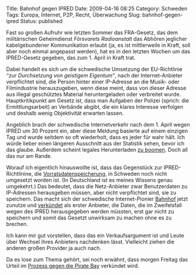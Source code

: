 Title: Bahnhof gegen IPRED
Date: 2009-04-16 08:25
Category: Schweden
Tags: Europa, Internet, P2P, Recht, Überwachung
Slug: bahnhof-gegen-ipred
Status: published

Fast so großen Aufruhr wie letzten Sommer das FRA-Gesetz, das dem
militärischen Geheimdienst *Försvarets Radioanstalt* das Abhören
jeglicher kabelgebundener Kommunikation erlaubt (ja, es ist mittlerweile
in Kraft, soll aber noch einmal angepasst werden), hat es in den letzten
Wochen um das IPRED-Gesetz gegeben, das zum 1. April in Kraft trat.

Dabei handelt es sich um die schwedische Umsetzung der EU-Richtlinie
*“zur Durchsetzung von geistigem Eigentum”*, nach der Internet-Anbieter
verpflichtet sind, die Person hinter einer IP-Adresse an die Musik- oder
Filmindustrie herauszugeben, wenn diese meint, dass von dieser Adresse
aus illegal geschütztes Material heruntergeladen oder verbreitet wurde.
Hauptkritikpunkt am Gesetz ist, dass man Aufgaben der Polizei (sprich:
die Ermittlungsarbeit) an Verbände abgibt, die ein klares Interesse
verfolgen und deshalb wenig Objektivität erwarten lassen.

Angeblich brach der schwedische Internetverkehr nach dem 1. April wegen
IPRED um 30 Prozent ein, aber diese Meldung basierte auf einem einzigen
Tag und wurde seitdem so oft wiederholt, dass es jeder für wahr hält.
Ich würde lieber einen längeren Ausschnitt aus der Statistik sehen,
bevor ich das glaube. Außerdem scheint legales Herunterladen [zu
boomen](http://www.dn.se/kultur-noje/musik/laglig-nerladdning-okar-kraftigt-1.513523).
Doch all das nur am Rande.

Worauf ich eigentlich hinauswollte ist, dass das Gegenstück zur
IPRED-Richtlinine, die
[Vorratsdatenspeicherung](http://www.fiket.de/2008/12/22/vorratsdatenspeicherung/),
in Schweden noch nicht umgesetzt worden ist. (In Deutschland ist es
meines Wissens genau umgekehrt.) Das bedeutet, dass die Netz-Anbieter
zwar Benutzerdaten zu IP-Adressen herausgeben müssen, aber nicht
verpflichtet sind, sie zu speichern. Das macht sich der schwedische
Internet-Pionier [Bahnhof](http://www.bahnhof.se/about.php) jetzt
zunutze und
[verkündet](http://www.dn.se/ekonomi/bahnhof-forstor-ipreduppgifter-1.844747)
als erster Anbieter, die Daten, die im Zweifelsfall wegen des IPRED
herausgegeben werden müssten, erst gar nicht zu speichern und somit das
Gesetzt unwirksam zu machen ohne es zu brechen.

Ich kann mir gut vorstellen, dass das ein Verkaufsargument ist und Leute
über Wechsel ihres Anbieters nachdenken lässt. Vielleicht ziehen die
anderen großen Provider ja auch nach.

Da es lose zum Thema gehört, sei noch erwähnt, dass morgen Freitag das
Urteil im [Prozess gegen die Pirate
Bay](http://www.fiket.de/tag/piratebay/) verkündet wird.

